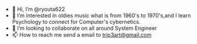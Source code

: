 - 👋 Hi, I’m @ryouta622
- 👀 I’m interested in oldies music what is from 1960's to 1970's,and I learn Psychology to connect for Computer's cybernetics.
- 💞️ I’m looking to collaborate on all around System Engineer
- 📫 How to reach me send a email to trip3art@gmail.com

<!---
ryouta622/ryouta622 is a ✨ special ✨ repository because its `README.md` (this file) appears on your GitHub profile.
You can click the Preview link to take a look at your changes.
--->

